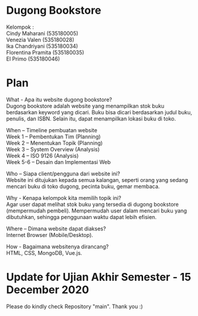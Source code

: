 # Dugong Bookstore

Kelompok : <br />
Cindy Maharani      (535180005) <br />
Venezia Valen 	    (535180028) <br />
Ika Chandriyani 	  (535180034) <br />
Florentina Pramita 	(535180035) <br />
El Primo 		        (535180046) <br />



# Plan

What - Apa itu website dugong bookstore? <br />
Dugong bookstore adalah website yang menampilkan stok buku berdasarkan keyword yang dicari. Buku bisa dicari berdasarkan judul buku, penulis, dan ISBN. Selain itu, dapat menampilkan lokasi buku di toko. <br />

When – Timeline pembuatan website <br />
  Week 1 – Pembentukan Tim (Planning) <br />
  Week 2 – Menentukan Topik (Planning) <br />
  Week 3 – System Overview (Analysis) <br />
  Week 4 – ISO 9126 (Analysis) <br />
  Week 5-6 – Desain dan Implementasi Web  <br />

Who – Siapa client/pengguna dari website ini? <br />
Website ini ditujukan kepada semua kalangan, seperti orang yang sedang mencari buku di toko dugong, pecinta buku, gemar membaca. <br />

 
Why - Kenapa kelompok kita memilih topik ini?  <br />
Agar user dapat melihat stok buku yang tersedia di dugong bookstore (mempermudah pembeli). Mempermudah user dalam mencari buku yang dibutuhkan, sehingga penggunaan waktu dapat lebih efisien. <br />

Where – Dimana website dapat diakses? <br />
Internet Browser (Mobile/Desktop). <br />
 
How - Bagaimana websitenya dirancang? <br />
HTML, CSS, MongoDB, Vue.js. <br />

# Update for Ujian Akhir Semester - 15 December 2020
Please do kindly check Repository "main". Thank you :)
